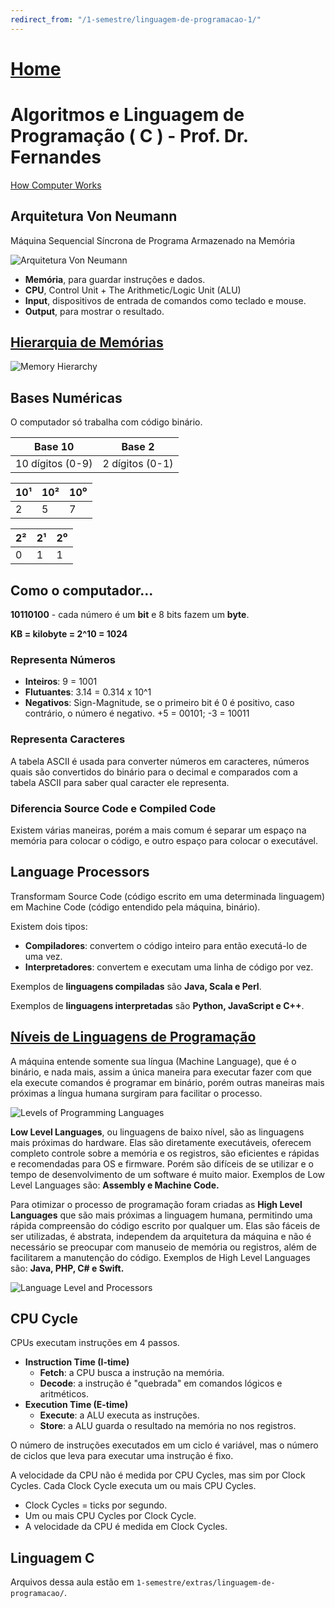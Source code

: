 ```yaml
---
redirect_from: "/1-semestre/linguagem-de-programacao-1/"
---
```


# [Home](/engenharia-da-computacao/)

# Algoritmos e Linguagem de Programação ( C ) - Prof. Dr. Fernandes

[How Computer Works](https://homepage.cs.uri.edu/faculty/wolfe/book/Readings/Reading04.htm)

## Arquitetura Von Neumann

Máquina Sequencial Síncrona de Programa Armazenado na Memória

![Arquitetura Von Neumann](https://i.imgur.com/Z9BbmOd.jpg)

- **Memória**, para guardar instruções e dados.
- **CPU**, Control Unit + The Arithmetic/Logic Unit (ALU)
- **Input**, dispositivos de entrada de comandos como teclado e mouse.
- **Output**, para mostrar o resultado.

## [Hierarquia de Memórias](http://www.di.ufpb.br/raimundo/Hierarquia/Hierarquia.html)

![Memory Hierarchy](https://i.imgur.com/zGvuoqx.jpg)

## Bases Numéricas

O computador só trabalha com código binário.

Base 10 | Base 2
----- | -----
10 dígitos (0-9) | 2 dígitos (0-1)

10¹ | 10² | 10⁰
----- | ----- | -----
2 | 5 | 7

2² | 2¹ | 2⁰
----- | ----- | -----
0 | 1 | 1

## Como o computador...

**10110100** - cada número é um **bit** e 8 bits fazem um **byte**.

**KB = kilobyte = 2^10 = 1024**

### Representa Números

- **Inteiros**: 9 = 1001
- **Flutuantes**: 3.14 = 0.314 x 10^1
- **Negativos**: Sign-Magnitude, se o primeiro bit é 0 é positivo, caso contrário, o número é negativo.
+5 = 00101; -3 = 10011

### Representa Caracteres

A tabela ASCII é usada para converter números em caracteres, números quais são convertidos do binário para o decimal e comparados com a tabela ASCII para saber qual caracter ele representa.

### Diferencia Source Code e Compiled Code

Existem várias maneiras, porém a mais comum é separar um espaço na memória para colocar o código, e outro espaço para colocar o executável.

## Language Processors

Transformam Source Code (código escrito em uma determinada linguagem) em Machine Code (código entendido pela máquina, binário).

Existem dois tipos:

- **Compiladores**: convertem o código inteiro para então executá-lo de uma vez.
- **Interpretadores**: convertem e executam uma linha de código por vez.

Exemplos de **linguagens compiladas** são **Java, Scala e Perl**.

Exemplos de **linguagens interpretadas** são **Python, JavaScript e C++**.

## [Níveis de Linguagens de Programação](https://thebittheories.com/levels-of-programming-languages-b6a38a68c0f2)

A máquina entende somente sua língua (Machine Language), que é o binário, e nada mais, assim a única maneira para executar fazer com que ela execute comandos é programar em binário, porém outras maneiras mais próximas a língua humana surgiram para facilitar o processo.

![Levels of Programming Languages](https://i.imgur.com/vug5zbL.jpg)

**Low Level Languages**, ou linguagens de baixo nível, são as linguagens mais próximas do hardware. Elas são diretamente executáveis, oferecem completo controle sobre a memória e os registros, são eficientes e rápidas e recomendadas para OS e firmware. Porém são difíceis de se utilizar e o tempo de desenvolvimento de um software é muito maior. Exemplos de Low Level Languages são: **Assembly e Machine Code.**

Para otimizar o processo de programação foram criadas as **High Level Languages** que são mais próximas a linguagem humana, permitindo uma rápida compreensão do código escrito por qualquer um. Elas são fáceis de ser utilizadas, é abstrata, independem da arquitetura da máquina e não é necessário se preocupar com manuseio de memória ou registros, além de facilitarem a manutenção do código. Exemplos de High Level Languages são: **Java, PHP, C# e Swift.**

![Language Level and Processors](https://i.imgur.com/Lssbr0z.jpg)

## CPU Cycle

CPUs executam instruções em 4 passos.

- **Instruction Time (I-time)**
  - **Fetch**: a CPU busca a instrução na memória.
  - **Decode**: a instrução é "quebrada" em comandos lógicos e aritméticos.
- **Execution Time (E-time)**
  - **Execute**: a ALU executa as instruções.
  - **Store**: a ALU guarda o resultado na memória no nos registros.

O número de instruções executados em um ciclo é variável, mas o número de ciclos que leva para executar uma instrução é fixo.

A velocidade da CPU não é medida por CPU Cycles, mas sim por Clock Cycles. Cada Clock Cycle executa um ou mais CPU Cycles.

- Clock Cycles = ticks por segundo.
- Um ou mais CPU Cycles por Clock Cycle.
- A velocidade da CPU é medida em Clock Cycles.

## Linguagem C

Arquivos dessa aula estão em `1-semestre/extras/linguagem-de-programacao/`.
